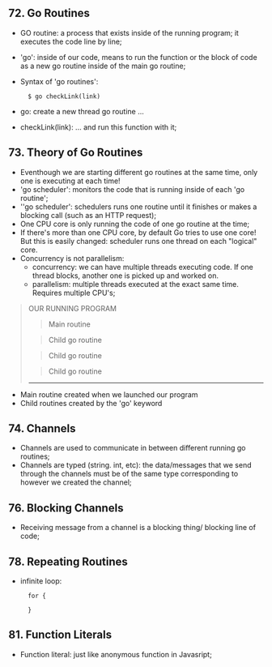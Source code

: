 ## 72. Go Routines
- GO routine: a process that exists inside of the running program; it executes the code line by line;
- 'go': inside of our code, means to run the function or the block of code as a new go routine inside of the main go routine;
- Syntax of 'go routines':

        $ go checkLink(link)

- go: create a new thread go routine ...
- checkLink(link): ... and run this function with it;

## 73. Theory of Go Routines
- Eventhough we are starting different go routines at the same time, only one is executing at each time!
- 'go scheduler': monitors the code that is running inside of each 'go routine';
- ''go scheduler': schedulers runs one routine until it finishes or makes a blocking call (such as an HTTP request);
- One CPU core is only running the code of one go routine at the time;
- If there's more than one CPU core, by default Go tries to use one core! But this is easily changed: scheduler runs one thread on each "logical" core.
- Concurrency is not parallelism:
    - concurrency: we can have multiple threads executing code. If one thread blocks, another one is picked up and worked on.
    - parallelism: multiple threads executed at the exact same time. Requires multiple CPU's;

> OUR RUNNING PROGRAM
>
>> Main routine
> 
>> Child go routine
>
>> Child go routine
>
>> Child go routine
> -------------------------

- Main routine created when we launched our program
- Child routines created by the 'go' keyword

## 74. Channels
- Channels are used to communicate in between different running go routines;
- Channels are typed (string. int, etc): the data/messages that we send through the channels must be of the same type corresponding to however we created the channel;

## 76. Blocking Channels
- Receiving message from a channel is a blocking thing/ blocking line of code;

## 78. Repeating Routines
- infinite loop:

        for {

        }

## 81. Function Literals
- Function literal: just like anonymous function in Javasript;
